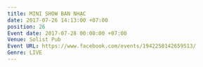 ```yaml
---
title: MINI SHOW BAN NHẠC
date: 2017-07-26 14:13:00 +07:00
position: 26
Event date: 2017-07-28 00:00:00 +07:00
Venue: Solist Pub
Event URL: https://www.facebook.com/events/1942258142659513/
Genre: LIVE
---
```


